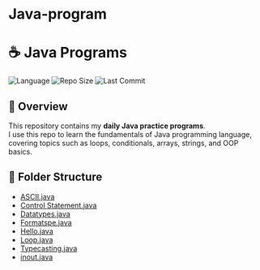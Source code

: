 # Java-program
# ☕ Java Programs

![Language](https://img.shields.io/badge/language-Java-orange)
![Repo Size](https://img.shields.io/github/repo-size/Md-sihab11/Java-program)
![Last Commit](https://img.shields.io/github/last-commit/Md-sihab11/Java-program)

## 📌 Overview
This repository contains my **daily Java practice programs**.  
I use this repo to learn the fundamentals of Java programming language, covering topics such as loops, conditionals, arrays, strings, and OOP basics.

## 📂 Folder Structure
- [ASCII.java](./ASCII.java)  
- [Control Statement.java](./Control%20Statement.java)  
- [Datatypes.java](./Datatypes.java)  
- [Formatspe.java](./Formatspe.java)  
- [Hello.java](./Hello.java)  
- [Loop.java](./Loop.java)  
- [Typecasting.java](./Typecasting.java)  
- [inout.java](./inout.java)  
